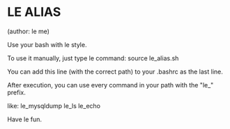 LE ALIAS
========
(author: le me)

Use your bash with le style.

To use it manually, just type le command:
    source le_alias.sh

You can add this line (with the correct path) to your .bashrc as the last line.

After execution, you can use every command in your path with the "le_" prefix.

like:
    le_mysqldump
    le_ls
    le_echo

Have le fun.
